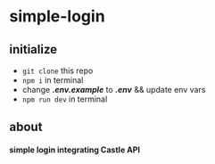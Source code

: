 # simple-login

## initialize

- `git clone` this repo
- `npm i` in terminal
- change _**.env.example**_ to _**.env**_ && update env vars
- `npm run dev` in terminal

## about

#### simple login integrating Castle API
